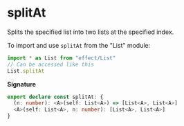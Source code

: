 # splitAt

Splits the specified list into two lists at the specified index.

To import and use `splitAt` from the "List" module:

```ts
import * as List from "effect/List"
// Can be accessed like this
List.splitAt
```

**Signature**

```ts
export declare const splitAt: {
  (n: number): <A>(self: List<A>) => [List<A>, List<A>]
  <A>(self: List<A>, n: number): [List<A>, List<A>]
}
```
